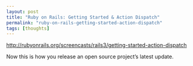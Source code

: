 ```yaml
---
layout: post
title: "Ruby on Rails: Getting Started & Action Dispatch"
permalink: "ruby-on-rails-getting-started-action-dispatch"
tags: [thoughts]
---
```


<a href="http://rubyonrails.org/screencasts/rails3/getting-started-action-dispatch">http://rubyonrails.org/screencasts/rails3/getting-started-action-dispatch</a>

Now this is how you release an open source project’s latest update.

